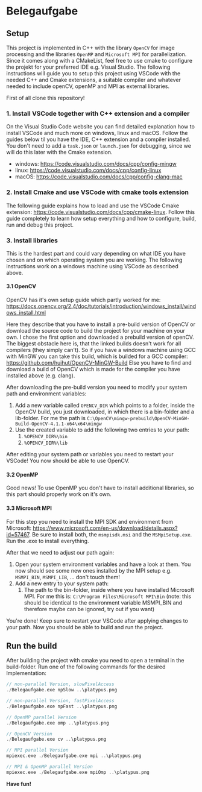# Belegaufgabe
## Setup
This project is implemented in C++ with the library `OpenCV` for image processing and the libraries `OpenMP` and `Microsoft MPI` for parallelization. Since it comes along with a CMakeList, feel free to use cmake to configure the projekt for your preferred IDE e.g. Visual Studio. The following instructions will guide you to setup this project using VSCode with the needed C++ and Cmake extensions, a suitable compiler and whatever needed to include openCV, openMP and MPI as external libraries.

First of all clone this repository!

### 1. Install VSCode together with C++ extension and a compiler
On the Visual Studio Code website you can find detailed explanation how to install VSCode and much more on windows, linux and macOS. Follow the guides below til you have the IDE, C++ extension and a compiler installed. You don't need to add a `task.json` or `launch.json` for debugging, since we will do this later with the Cmake extension.
- windows: https://code.visualstudio.com/docs/cpp/config-mingw
- linux: https://code.visualstudio.com/docs/cpp/config-linux
- macOS: https://code.visualstudio.com/docs/cpp/config-clang-mac

### 2. Install Cmake and use VSCode with cmake tools extension
The following guide explains how to load and use the VSCode Cmake extension: https://code.visualstudio.com/docs/cpp/cmake-linux. Follow this guide completely to learn how setup everything and how to configure, build, run and debug this project.

### 3. Install libraries
This is the hardest part and could vary depending on what IDE you have chosen and on which operating system you are working. The following instructions work on a windows machine using VSCode as described above.

#### 3.1 OpenCV
OpenCV has it's own setup guide which partly worked for me: https://docs.opencv.org/2.4/doc/tutorials/introduction/windows_install/windows_install.html

Here they describe that you have to install a pre-build version of OpenCV or download the source code to build the project for your machine on your own. I chose the first option and downloaded a prebuild version of openCV. The biggest obstacle here is, that the linked builds doesn't work for all compilers (they simply can't). So if you have a windows machine using GCC with MinGW you can take this build, which is builded for a GCC compiler: https://github.com/huihut/OpenCV-MinGW-Build Else you have to find and download a build of OpenCV which is made for the compiler you have installed above (e.g. clang).

After downloading the pre-build version you need to modify your system path and environment variables:
1. Add a new variable called `OPENCV_DIR` which points to a folder, inside the OpenCV build, you just downloaded, in which there is a bin-folder and a lib-folder. For me the path is `C:\OpenCV\mingw-prebuild\OpenCV-MinGW-Build-OpenCV-4.1.1-x64\x64\mingw`
2. Use the created variable to add the following two entries to your path:
   1. `%OPENCV_DIR%\bin`
   2. `%OPENCV_DIR%\lib`

After editing your system path or variables you need to restart your VSCode! You now should be able to use OpenCV.

#### 3.2 OpenMP
Good news! To use OpenMP you don't have to install additional libraries, so this part should properly work on it's own.

#### 3.3 Microsoft MPI
For this step you need to install the MPI SDK and environment from Microsoft: https://www.microsoft.com/en-us/download/details.aspx?id=57467. Be sure to install both, the `msmpisdk.msi` and the `MSMpiSetup.exe`. Run the .exe to install everything.

After that we need to adjust our path again:
1. Open your system environment variables and have a look at them. You now should see some new ones installed by the MPI setup e.g. `MSMPI_BIN`, `MSMPI_LIB`, ... don't touch them!
2. Add a new entry to your system path:
   1. The path to the bin-folder, inside where you have installed Microsoft MPI. For me this is: `C:\Program Files\Microsoft MPI\Bin` (note: this should be identical to the environment variable MSMPI_BIN and therefore maybe can be ignored, try out if you want)

You're done! Keep sure to restart your VSCode after applying changes to your path.
Now you should be able to build and run the project.

## Run the build
After building the project with cmake you need to open a terminal in the build-folder. Run one of the following commands for the desired Implementation:

```c++
// non-parallel Version, slowPixelAccess
./Belegaufgabe.exe npSlow ..\platypus.png

// non-parallel Version, fastPixelAccess
./Belegaufgabe.exe npFast ..\platypus.png

// OpenMP parallel Version
./Belegaufgabe.exe omp ..\platypus.png

// OpenCV Version
./Belegaufgabe.exe cv ..\platypus.png

// MPI parallel Version
mpiexec.exe ./Belegaufgabe.exe mpi ..\platypus.png

// MPI & OpenMP parallel Version
mpiexec.exe ./Belegaufgabe.exe mpiOmp ..\platypus.png
```

<b> Have fun! </b>